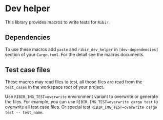 # Dev helper

This library provides macros to write tests for `Ribir`.

## Dependencies
 
To use these macros add `paste` and `ribir_dev_helper` in `[dev-dependencies]` section of your `Cargo.toml`. For the detail see the macros documents.

## Test case files

These macros may read files to test, all those files are read from the `test_cases` in the workspace root of your project. 

Use `RIBIR_IMG_TEST=overwrite` environment variant to overwrite or generate the files. For example, you can use `RIBIR_IMG_TEST=overwrite cargo test` to overwrite all test case files. Or special test `RIBIR_IMG_TEST=overwrite cargo test -- test_name`.